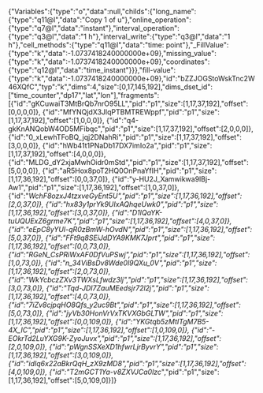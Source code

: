 {"Variables":{"type":"o","data":null,"childs":{"long_name":{"type":"q11@l","data":"Copy 1 of u"},"online_operation":{"type":"q7@l","data":"instant"},"interval_operation":{"type":"q3@l","data":"1 h"},"interval_write":{"type":"q3@l","data":"1 h"},"cell_methods":{"type":"q11@l","data":"time: point"},"_FillValue":{"type":"k","data":-1.0737418240000000e+09},"missing_value":{"type":"k","data":-1.0737418240000000e+09},"coordinates":{"type":"q12@l","data":"time_instant"}}},"fill-value":{"type":"k","data":-1.0737418240000000e+09},"id":"bZZJOGStoWskTnc2W46XQfC","typ":"k","dims":4,"size":[0,17,145,192],"dims_dset_id":["time_counter","dp17","lat","lon"],"fragments":[{"id":"gKCuwaiT3MtBrQb7nrO95LL","pid":"p1","size":[1,17,37,192],"offset":[0,0,0,0]},
{"id":"MfYNQjdX3JlqPTBMTREWppf","pid":"p1","size":[1,17,37,192],"offset":[1,0,0,0]},
{"id":"q4-gkKnANQobW4OD5MFibqc","pid":"p1","size":[1,17,37,192],"offset":[2,0,0,0]},
{"id":"0_xLewhTFoBQ_jqj2DNahRi","pid":"p1","size":[1,17,37,192],"offset":[3,0,0,0]},
{"id":"hWb41t1PNaDb17DX7imIo2a","pid":"p1","size":[1,17,37,192],"offset":[4,0,0,0]},
{"id":"MLDG_dY2xjaMwhOidr0mStd","pid":"p1","size":[1,17,37,192],"offset":[5,0,0,0]},
{"id":"aR5Hox8poT2HQ0OnPnaYfIH","pid":"p1","size":[1,17,36,192],"offset":[0,0,37,0]},
{"id":"y-HU2J_Xamwikwa9lBj-Aw1","pid":"p1","size":[1,17,36,192],"offset":[1,0,37,0]},
{"id":"_WchF8ozxJ4tzxveGyEnt5U","pid":"p1","size":[1,17,36,192],"offset":[2,0,37,0]},
{"id":"hx83y1prYk9UIxAQhqeUwk0","pid":"p1","size":[1,17,36,192],"offset":[3,0,37,0]},
{"id":"D1lQaYK-tuUQUExZ6grme7K","pid":"p1","size":[1,17,36,192],"offset":[4,0,37,0]},
{"id":"eEpC8yYUI-qR0zBmW-hOvdN","pid":"p1","size":[1,17,36,192],"offset":[5,0,37,0]},
{"id":"FFt9q8SEiJdDYA9KMK7Jprt","pid":"p1","size":[1,17,36,192],"offset":[0,0,73,0]},
{"id":"RGeN_CsPRiWxAF0DfVuPSwj","pid":"p1","size":[1,17,36,192],"offset":[1,0,73,0]},
{"id":"n_34ViBsDv8Wde0l9QXu_0V","pid":"p1","size":[1,17,36,192],"offset":[2,0,73,0]},
{"id":"WkYcbczZXv3TWXsLfwdz3lj","pid":"p1","size":[1,17,36,192],"offset":[3,0,73,0]},
{"id":"Tqd-JDI7ZauMEedsjr72l2j","pid":"p1","size":[1,17,36,192],"offset":[4,0,73,0]},
{"id":"7iZv8cjpqHO8Qfs_y2uc9Bt","pid":"p1","size":[1,17,36,192],"offset":[5,0,73,0]},
{"id":"jyVb30HonVrVxTKVXGbGLTW","pid":"p1","size":[1,17,36,192],"offset":[0,0,109,0]},
{"id":"YKGtqb5zMtITgM7B5-4X_IC","pid":"p1","size":[1,17,36,192],"offset":[1,0,109,0]},
{"id":"-EOkrTd2LuYXG9K-ZyoJuvx","pid":"p1","size":[1,17,36,192],"offset":[2,0,109,0]},
{"id":"pWgnSSXeXD1hfwrLjrByvrY","pid":"p1","size":[1,17,36,192],"offset":[3,0,109,0]},
{"id":"idIq6x22aBkrQqH_zX9zMD8","pid":"p1","size":[1,17,36,192],"offset":[4,0,109,0]},
{"id":"T2mGCT1Ya-v8ZXVJCa0lzc_","pid":"p1","size":[1,17,36,192],"offset":[5,0,109,0]}]}